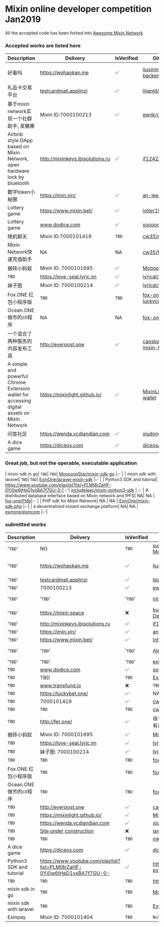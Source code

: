 # Mixin online developer competition Jan2019

All the accepted code has been forked into [Awesome Mixin Network](https://github.com/awesome-mixin-network)

### Accepted works are listed here
| Description | Delivery  | IsVerified | GithubAddress | CodeIsVerified |
|--|--|--|--|--|
| 好看吗| https://wohaokan.me | ✅ | [liusining/wohaokan.me-backend](https://github.com/liusining/wohaokan.me-backend)|✅  repo missing https://github.com/liusining/wohaokan.me-mixin-middleware|
|礼品卡交易平台| [testcardmall.applinzi](https://testcardmall.applinzi.com)| ✅ | [lijianld/superCardMall](https://github.com/lijianld/superCardMall)|✅|
| 基于mixin network实现一个社群助手, 发糖果| Mixin ID:7000100213| ✅ | [ewnk/grouphelper](https://github.com/ewnk/grouphelper) |✅|
| Airbnb style DApp based on Mixin Network, open hardware lock by bluetooth| http://mixinkeys.ibisolutions.ru| ✅ |[if1242/MixinKeys](https://github.com/if1242/MixinKeys) | ✅|
|数字token小秘圈| https://imin.xin/| ✅ | [an-lee/iminxin](https://github.com/an-lee/iminxin) |✅ |
| Lottery game| https://www.mixin.bet/| ✅ | [lotter1988/lottery](https://github.com/lotter1988/lottery) |✅|
| Lottery game| www.dodice.com| ✅ | [soooooooon/rock](https://github.com/soooooooon/rock) |✅|
| 随机聊天| Mixin ID:7000101419| `TBD` |[cw35/random-chat](https://github.com/cw35/random-chat) |✅|
| Mixin Network快速充值助手| NA | NA | [cw35/f1bank](https://github.com/cw35/f1bank) |✅|
| 搬砖小蚂蚁| Mixin ID: 7000101695| ✅ |[MooooonStar/ant](https://github.com/MooooonStar/ant) |✅|
| `TBD`| https://love-seal.lyric.im| ✅ |[lyricat/love-seal]( https://github.com/lyricat/love-seal) |✅|
| 妹子图| Mixin ID: 7000100214| ✅ | [lyricat/meizi-bot](https://github.com/lyricat/meizi-bot)|✅|
| Fox.ONE 红包小程序版| `TBD` | `TBD` | [fox-one/foxone-luckycoin-wxapp](https://github.com/fox-one/foxone-luckycoin-wxapp/)|✅ |
| Ocean.ONE做市的cli程序| NA | NA | [fox-one/oobid](https://github.com/fox-one/oobid/)|✅|
| 一个混合了两种服务的内容发布工具|  http://everpost.one| ✅ | [caosbad/ever-post-mixin-bot](https://github.com/caosbad/ever-post-mixin-bot) |✅|
| A simple and powerful Chrome Extension wallet for accessing digital assets on Mixin Network| https://mixinlight.github.io/| ✅ | [MixinLight/mixin-light-wallet](https://github.com/MixinLight/mixin-light-wallet) |✅|
| 问答社区| https://wenda.vcdiandian.com| ✅ | [xiudongy/flarum](https://github.com/xiudongy/flarum) |✅|
| A dice game | https://diceos.com | ✅ |[diceos/diceos-p](https://github.com/diceos/diceos-p)|✅|



### Great job, but not the operable, executable application
| mixin sdk in go| `TBD`| `TBD`|  [MooooonStar/mixin-sdk-go](https://github.com/MooooonStar/mixin-sdk-go) |✅ |
| mixin sdk with laravel| `TBD`| `TBD`|  [ExinOne/laravel-mixin-sdk](https://github.com/ExinOne/laravel-mixin-sdk) |✅ |
| Python3 SDK and tutorial| https://www.youtube.com/playlist?list=PLMt8rZaHF-0Yj0w6tHeD1vxBA7f7GU-0-| ✅| [includeleec/mixin-python3-sdk](https://github.com/includeleec/mixin-python3-sdk) | ✅
| A distributed database interface based on Mixin network and IPFS| NA| NA | [fox-one/f1db](https://github.com/fox-one/f1db)|✅ |
| PHP sdk for Mixin Network| NA | NA | [ExinOne/mixin-sdk-php](https://github.com/ExinOne/mixin-sdk-php) |✅|
| a decentralized instant exchange platform| NA| NA | [exinone/exincore](https://github.com/exinone/exincore) |✅|

### submitted works


| Description | Delivery  | IsVerified | GithubAddress | CodeIsVerified |
|--|--|--|--|--
| '`TBD`'| NO | `TBD` |[sumanthwhy/smart-Energy-Monitoring](https://github.com/sumanthwhy/smart-Energy-Monitoring)| `TBD` |
| '`TBD`'| https://wohaokan.me | ✅ | [liusining/wohaokan.me-backend](https://github.com/liusining/wohaokan.me-backend)|✅  repo missing https://github.com/liusining/wohaokan.me-mixin-middleware|
| '`TBD`'| [testcardmall.applinzi](https://testcardmall.applinzi.com)| ✅ | [lijianld/superCardMall](https://github.com/lijianld/superCardMall)|✅|
| '`TBD`'| 7000100213| ✅ | [ewnk/grouphelper](https://github.com/ewnk/grouphelper) |✅|
| '`TBD`'| '`TBD`'| '`TBD`' | [nirdesh27/regionalTransport-system](https://github.com/nirdesh27/regionalTransport-system) |❌ use EOS to create Application instead of Mixin |
| '`TBD`'| https://mixin.space| ❌ | [kurisu-public/Mixin-Decentralization-BBS](https://github.com/kurisu-public/Mixin-Decentralization-BBS)|'`TBD`' |
| '`TBD`'| http://mixinkeys.ibisolutions.ru| ✅ |[if1242/MixinKeys](https://github.com/if1242/MixinKeys) | ✅|
| '`TBD`'| https://imin.xin/| ✅ | [an-lee/iminxin](https://github.com/an-lee/iminxin) |✅ |
| '`TBD`'| https://www.mixin.bet/| ✅ | [lotter1988/lottery](https://github.com/lotter1988/lottery) |✅|
| '`TBD`'| '`TBD`'| '`TBD`' | [Alexygui/Gobang](https://github.com/Alexygui/Gobang)| ❌ use ETH to create Application instead of Mixin|
| '`TBD`'| '`TBD`'| '`TBD`' | [exinone/exincore](https://github.com/exinone/exincore) |✅|
| `TBD`| www.dodice.com| ✅ | [soooooooon/rock](https://github.com/soooooooon/rock) |✅|
| `TBD`| TBD| `TBD` | [ExinOne/mixin-sdk-php](https://github.com/ExinOne/mixin-sdk-php) |✅|
| `TBD`| www.transfund.io| ❌ | `TBD`|See the attachment below |
| `TBD`| https://luckybet.one/| ✅ | NA |`TBD` |
| `TBD`| 7000101419| ✅ |[cw35/random-chat](https://github.com/cw35/random-chat) |`TBD` |
| `TBD`| `TBD`| `TBD` | [cw35/f1bank](https://github.com/cw35/f1bank) |`TBD`|
| `TBD`| http://fer.one/| ✅ | 由于项目属于应用类，是非开源所有没有设立GitHub，只有gitlab，不好意思 |`TBD`|
| 搬砖小蚂蚁| Mixin ID: 7000101695| ✅ |[MooooonStar/ant](https://github.com/MooooonStar/ant) |✅|
| `TBD`| https://love-seal.lyric.im| ✅ |[lyricat/love-seal]( https://github.com/lyricat/love-seal) |✅|
| `TBD`| 妹子图: 7000100214| ✅ | [lyricat/meizi-bot](https://github.com/lyricat/meizi-bot)|✅|
| `TBD`| `TBD`| `TBD` | [fox-one/f1db](https://github.com/fox-one/f1db)|✅ |
| Fox.ONE 红包小程序版| `TBD` | `TBD` | [fox-one/foxone-luckycoin-wxapp](https://github.com/fox-one/foxone-luckycoin-wxapp/)|✅ |
| Ocean.ONE做市的cli程序| `TBD` | `TBD` | [fox-one/oobid](https://github.com/fox-one/oobid/)|✅|
| `TBD`|  http://everpost.one| ✅ | [caosbad/ever-post-mixin-bot](https://github.com/caosbad/ever-post-mixin-bot) |✅|
| `TBD`| https://mixinlight.github.io/| ✅ | [MixinLight/mixin-light-wallet](https://github.com/MixinLight/mixin-light-wallet) |✅|
| `TBD`| https://wenda.vcdiandian.com| ✅ | [xiudongy/flarum](https://github.com/xiudongy/flarum) |✅|
| `TBD`| [Site under construction](https://shubhamkarala.github.io/melexa-web/)| ❌ | [iamkumarji/MixinApp-Hackinators-](https://github.com/iamkumarji/MixinApp-Hackinators-) |?Where is alexa code|
| `TBD`| `TBD`| `TBD` | [mkohli21/BlockGrants](https://github.com/mkohli21/BlockGrants) |✅|
| A dice game | https://diceos.com | ✅ |[diceos/diceos-p](https://github.com/diceos/diceos-p)|✅|
| Python3 SDK and tutorial| https://www.youtube.com/playlist?list=PLMt8rZaHF-0Yj0w6tHeD1vxBA7f7GU-0-| ✅| https://github.com/includeleec/mixin-python3-sdk | ✅
| `TBD`| `TBD`| `TBD`|  https://github.com/HiZhongxh/Donate | ❌ based ethereum?
| mixin sdk in go| `TBD`| `TBD`|  [MooooonStar/mixin-sdk-go](https://github.com/MooooonStar/mixin-sdk-go) |✅ |
| mixin sdk with laravel| `TBD`| `TBD`|  [ExinOne/laravel-mixin-sdk](https://github.com/ExinOne/laravel-mixin-sdk) |✅ |
| Exinpay | Mixin ID: 7000101404| `TBD`|  `Null` |`TBD`|
